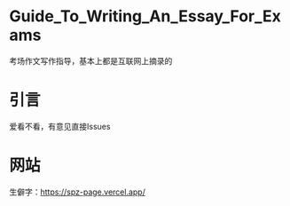 # Guide_To_Writing_An_Essay_For_Exams
考场作文写作指导，基本上都是互联网上摘录的
# 引言
爱看不看，有意见直接Issues
# 网站
生僻字：https://spz-page.vercel.app/
